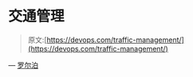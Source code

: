 # 交通管理

> 原文:[https://devops.com/traffic-management/](https://devops.com/traffic-management/)

— [罗尔泊](https://devops.com/author/breselman/)